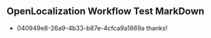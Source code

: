 ## OpenLocalization Workflow Test MarkDown
* 040949e8-26a9-4b33-b87e-4cfca9a1869a thanks!

<!--HONumber=Aug16_HO1-->


